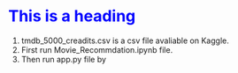 <h1>This is a heading <style>h1 { color: blue; }</style></h1>


1) tmdb_5000_creadits.csv is a csv file avaliable on Kaggle.
2) First run Movie_Recommdation.ipynb file.
3) Then run app.py file by <streamlit run app.py>
